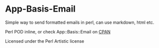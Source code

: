 # App-Basis-Email

Simple way to send formatted emails in perl, can use markdown, html etc.

Perl POD inline, or check App::Basis::Email on [CPAN](https://metacpan.org/search?q=App%3A%3ABasis%3A%3AEmail)

Licensed under the Perl Artistic license